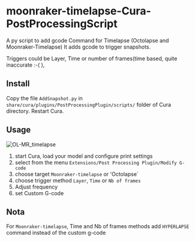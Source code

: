 # moonraker-timelapse-Cura-PostProcessingScript
A py script to add gcode Command for Timelapse (Octolapse and Moonraker-Timelapse)
It adds gcode to trigger snapshots. 

Triggers could be Layer, Time or number of frames(time based, quite inaccurate :-( ), 

## Install ## 
Copy the file `AddSnapshot.py` in `share/cura/plugins/PostProcessingPlugin/scripts/` folder of Cura directory. Restart Cura.

## Usage ##
![OL-MR_timelapse](https://user-images.githubusercontent.com/88246672/177631145-b4117b84-774f-43c5-a38c-af0174d71ca1.png)

1. start Cura, load your model and configure print settings 
2. select from the menu `Extensions/Post Processing Plugin/Modify G-code`
3. choose target `Moonraker-timelapse` or 'Octolapse`
4. choose trigger method `Layer`, `Time` or `Nb of frames`
5. Adjust frequency
6. set Custom G-code

## Nota ##
For `Moonraker-timelapse`, Time and Nb of frames methods add `HYPERLAPSE` command instead of the custom g-code  
